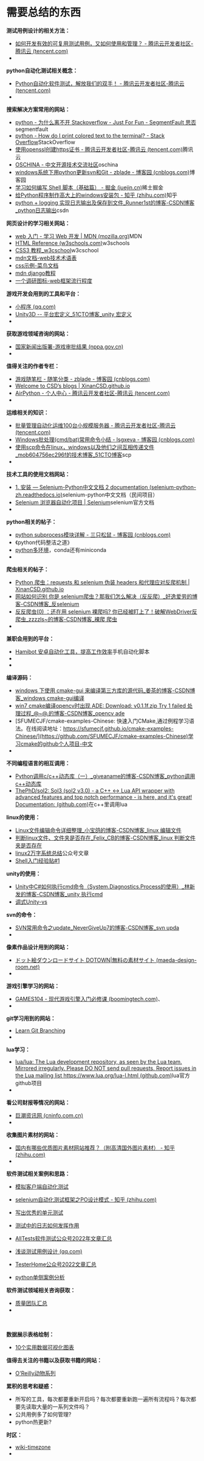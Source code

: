 # 需要总结的东西



**测试用例设计的相关方法：**

+ [如何开发有效的可复用测试用例，又如何使用和管理？ - 腾讯云开发者社区-腾讯云 (tencent.com)](https://cloud.tencent.com/developer/article/1912104)
+ 

**python自动化测试相关概念：**

+ [Python自动化软件测试，解放我们的双手！ - 腾讯云开发者社区-腾讯云 (tencent.com)](https://cloud.tencent.com/developer/article/1954914)
+ 



**搜索解决方案常用的网站：**

+ [python - 为什么离不开 Stackoverflow - Just For Fun - SegmentFault 思否](https://segmentfault.com/a/1190000005802239)segmentfault
+ [python - How do I print colored text to the terminal? - Stack Overflow](https://stackoverflow.com/questions/287871/how-do-i-print-colored-text-to-the-terminal/26445590#26445590)StackOverflow
+ [使用openssl创建https证书 - 腾讯云开发者社区-腾讯云 (tencent.com)](https://cloud.tencent.com/developer/article/1548350)腾讯云
+ [OSCHINA - 中文开源技术交流社区](https://www.oschina.net/)oschina
+ [windows系统下用python更新svn和Git - zblade - 博客园 (cnblogs.com)](https://www.cnblogs.com/zblade/p/9380845.html)博客园
+ [学习如何编写 Shell 脚本（基础篇） - 掘金 (juejin.cn)](https://juejin.cn/post/6930013333454061575)稀土掘金
+ [给Python程序制作高大上的windows安装包 - 知乎 (zhihu.com)](https://zhuanlan.zhihu.com/p/62711476)知乎
+ [python + logging 实现日志输出及保存到文件_Runner1st的博客-CSDN博客_python日志输出](https://blog.csdn.net/Runner1st/article/details/96481954)csdn

**网页设计的学习相关网站：**

+ [web 入门 - 学习 Web 开发 | MDN (mozilla.org)](https://developer.mozilla.org/zh-CN/docs/Learn/Getting_started_with_the_web)MDN
+ [HTML Reference (w3schools.com)](https://www.w3schools.com/tags/default.asp)w3schools
+ [CSS3 教程_w3cschool](https://www.w3cschool.cn/css3/)w3cschool
+ [mdn文档-web技术术语表](https://developer.mozilla.org/zh-CN/docs/Glossary)
+ [css示例-菜鸟文档](https://www.runoob.com/css/css-examples.html)
+ [mdn django教程](https://docs.djangoproject.com/en/1.10/)
+ [一个调研图标-web框架流行程度](https://hotframeworks.com/)



**游戏开发会用到的工具和平台：**

+ [小程序 (qq.com)](https://mp.weixin.qq.com/wxopen/waregister?action=step1)
+ [Unity3D -- 平台宏定义_51CTO博客_unity 宏定义](https://blog.51cto.com/u_13662480/4909827)
+ 





**获取游戏领域咨询的网站：**

+ [国家新闻出版署-游戏审批结果 (nppa.gov.cn)](https://www.nppa.gov.cn/nppa/channels/317.shtml)
+ 



**值得关注的作者专栏：**

+ [游戏随笔栏 - 随笔分类 - zblade - 博客园 (cnblogs.com)](https://www.cnblogs.com/zblade/category/1138601.html)
+ [Welcome to CSD’s blogs | XinanCSD.github.io](https://xinancsd.github.io/)
+ [AirPython - 个人中心 - 腾讯云开发者社区-腾讯云 (tencent.com)](https://cloud.tencent.com/developer/user/1259158)
+ 



**运维相关的知识：**

+ [批量管理自动化运维100台小规模服务器 - 腾讯云开发者社区-腾讯云 (tencent.com)](https://cloud.tencent.com/developer/article/1115192)
+ [Windows批处理(cmd/bat)常用命令小结 - lsgxeva - 博客园 (cnblogs.com)](https://www.cnblogs.com/lsgxeva/p/10694546.html)
+ [使用scp命令在linux，windows以及他们之间互相传递文件_mob604756ec296f的技术博客_51CTO博客](https://blog.51cto.com/u_15127539/3436188)scp
+ 



**技术工具的使用文档网站：**

+ [1. 安装 — Selenium-Python中文文档 2 documentation (selenium-python-zh.readthedocs.io)](https://selenium-python-zh.readthedocs.io/en/latest/installation.html)selenium-python中文文档（民间项目）
+ [Selenium 浏览器自动化项目 | Selenium](https://www.selenium.dev/zh-cn/documentation/)selenium官方文档
+ 



**python相关的帖子：**

+ [python subprocess模块详解 - 三只松鼠 - 博客园 (cnblogs.com)](https://www.cnblogs.com/shenh/p/9673581.html)
+ 《python代码整洁之道》
+ [python多环境](https://juejin.cn/post/6844904063620874253)，conda还有miniconda
+ 



**爬虫相关的帖子：**

+ [Python 爬虫：requests 和 selenium 伪装 headers 和代理应对反爬机制 | XinanCSD.github.io](https://xinancsd.github.io/Python/anti_crawl_strategy.html)
+ [网站如何识别 你是 selenium爬虫？那我们怎么解决（反反爬）_好逸爱劳的博客-CSDN博客_反selenium](https://pea328.blog.csdn.net/article/details/105602629)
+ [反反爬虫(0) ：还在用 selenium 裸爬吗? 你已经被盯上了！破解WebDriver反爬虫_zzzzls~的博客-CSDN博客_裸爬 爬虫](https://blog.csdn.net/qq_36078992/article/details/110326518)
+ 



**兼职会用到的平台：**

+ [Hamibot 安卓自动化工具，提高工作效率](https://hamibot.com/)手机自动化脚本
+ 
+ 



**编译源码：**

+ [windows 下使用 cmake-gui 来编译第三方库的源代码_姜茶的博客-CSDN博客_windows cmake-gui编译](https://blog.csdn.net/jcq521045349/article/details/79578124)
+ [win7 cmake编译opencv时出现 ADE: Download: v0.1.1f.zip Try 1 failed 处理过程_@~@.的博客-CSDN博客_opencv ade](https://blog.csdn.net/glj2009/article/details/114670767)
+ [SFUMECJF/cmake-examples-Chinese: 快速入门CMake,通过例程学习语法。在线阅读地址：https://sfumecjf.github.io/cmake-examples-Chinese/](https://github.com/SFUMECJF/cmake-examples-Chinese)学习cmake的github个人项目-中文
+ 



**不同编程语言的相互调用：**

+ [Python调用c/c++动态库（一）_giveaname的博客-CSDN博客_python调用c++动态库](https://blog.csdn.net/giveaname/article/details/89811783)
+ [ThePhD/sol2: Sol3 (sol2 v3.0) - a C++ <-> Lua API wrapper with advanced features and top notch performance - is here, and it's great! Documentation: (github.com)](https://github.com/ThePhD/sol2)在c++里调用lua



**linux的使用：**

+ [Linux文件编辑命令详细整理_小宝鸽的博客-CSDN博客_linux 编辑文件](https://blog.csdn.net/u013142781/article/details/50735470)
+ [判断linux文件、文件夹是否存在_Felix_CB的博客-CSDN博客_linux 判断文件夹是否存在](https://blog.csdn.net/Felix_CB/article/details/90643073)
+ [linux2万字系统总结](http://mp.weixin.qq.com/s?__biz=Mzg2NzU0NTQ4MA==&mid=2247485361&idx=1&sn=000541ead7ca99c1a5ae3e38d8772508&chksm=ceb8bf56f9cf3640c2c700537bc7aea4a7c9188877338229becf1a4e3c9664fc8db65e0cba9a&mpshare=1&scene=23&srcid=1219kTjBMzJ2v6vvbsyDI2Md&sharer_sharetime=1672660332191&sharer_shareid=88bfe03afddb2bab1adbf3cdcda976e3#rd)公众号文章
+ [Shell入门经验贴#1](https://www.runoob.com/w3cnote/shell-scripting.html)



**unity的使用：**

+ [Unity中C#如何执行cmd命令（System.Diagnostics.Process的使用）_林新发的博客-CSDN博客_unity 执行cmd](https://linxinfa.blog.csdn.net/article/details/52982384)
+ [调式Unity-vs](https://zhuanlan.zhihu.com/p/54642720)





**svn的命令：**

+ [SVN常用命令之update_NeverGiveUp7的博客-CSDN博客_svn upda](https://blog.csdn.net/gengxiaoming7/article/details/50518616)
+ 



**像素作品设计用到的网站：**

+ [ドット絵ダウンロードサイト DOTOWN|無料の素材サイト (maeda-design-room.net)](https://dotown.maeda-design-room.net/)
+ 



**游戏引擎学习的网站：**

+ [GAMES104 - 现代游戏引擎入门必修课 (boomingtech.com)](https://games104.boomingtech.com/sc/)、
+ 



**git学习用到的网站：**

+ [Learn Git Branching](https://learngitbranching.js.org/?locale=zh_CN)
+ 



**lua学习：**

+ [lua/lua: The Lua development repository, as seen by the Lua team. Mirrored irregularly. Please DO NOT send pull requests. Report issues in the Lua mailing list https://www.lua.org/lua-l.html (github.com)](https://github.com/lua/lua)lua官方github项目
+ 





**看公司财报等情况的网站：**

+ [巨潮资讯网 (cninfo.com.cn)](http://www.cninfo.com.cn/new/index)
+ 



**收集图片素材的网站：**

+ [国内有哪些优质图片素材网站推荐？（附高清国外图片素材） - 知乎 (zhihu.com)](https://zhuanlan.zhihu.com/p/26037760)
+ 





**软件测试相关案例和思路：**

+ [模拟客户端自动化测试](http://mp.weixin.qq.com/s?__biz=MzkxMDM1NDQ0OA==&mid=2247500524&idx=1&sn=a8ef9ac63f7bd9b7657001fcf1d0687f&chksm=c12e3393f659ba8550f2a6b3b21b10d320d7b6c63f8b401859f61c0c7e61a1d71281562a220b&mpshare=1&scene=23&srcid=1220m4WZFPQVAto871asGQRU&sharer_sharetime=1672660474754&sharer_shareid=88bfe03afddb2bab1adbf3cdcda976e3#rd)

+ [selenium自动化测试框架之PO设计模式 - 知乎 (zhihu.com)](https://zhuanlan.zhihu.com/p/65049385)
+ [写出优秀的单元测试](http://mp.weixin.qq.com/s?__biz=MzkxMDM1NDQ0OA==&mid=2247500885&idx=1&sn=6adc07841343575430d31c3fc948e1a8&chksm=c12e352af659bc3cfd9dffa8df58403a1063679a391054c2d489f2a2468e2099ae2286717ba1&mpshare=1&scene=23&srcid=122765wJAHRXIYZpuvDaDhar&sharer_sharetime=1672660507295&sharer_shareid=88bfe03afddb2bab1adbf3cdcda976e3#rd)
+ [测试中的日志如何发挥作用](http://mp.weixin.qq.com/s?__biz=MzkxMDM1NDQ0OA==&mid=2247500904&idx=1&sn=168bb8c25a7107fd34b7fcee526ee19b&chksm=c12e3517f659bc01e8fe6cdab479cfa4709a9f07b6086ca1b7ae2a80e9ba15c7fae30695b528&mpshare=1&scene=23&srcid=1228exH1NawBFg097K75Uqsa&sharer_sharetime=1672660515401&sharer_shareid=88bfe03afddb2bab1adbf3cdcda976e3#rd)
+ [AllTests软件测试公众号2022年文章汇总](http://mp.weixin.qq.com/s?__biz=MzkxMzI4ODgyOA==&mid=2247515517&idx=1&sn=454112d7db8719417999d8bf40c47ad2&chksm=c17d066ef60a8f789f1ffb0f8c5fd1b984481abcaeea683f02e8b8832c6cced44fc2a32f6990&mpshare=1&scene=23&srcid=1230z50mFT6VPIJ4NWjqJoIx&sharer_sharetime=1672660539312&sharer_shareid=88bfe03afddb2bab1adbf3cdcda976e3#rd)
+ [浅谈测试用例设计 (qq.com)](https://mp.weixin.qq.com/s?__biz=MzkxMDM1NDQ0OA==&mid=2247501007&idx=1&sn=0fa4e3a06ca3684c47ca0aa1b45f738b&chksm=c12e35b0f659bca60f7764461d2d8ced27dcbbe10361dfb4045ef0c13d7b96b8716b08302806&mpshare=1&scene=23&srcid=1230KgYDWQZocG2PsrRLMQR5&sharer_sharetime=1672660547863&sharer_shareid=88bfe03afddb2bab1adbf3cdcda976e3#rd)

+ [TesterHome公众号2022文章汇总](http://mp.weixin.qq.com/s?__biz=MzkxMDM1NDQ0OA==&mid=2247501024&idx=2&sn=a5099eb66bb0cad8564c1d59cf95240d&chksm=c12e359ff659bc89fd8b6f03dc17bd2611dcf5247b79c103f2d4227df3a210fcd75381d8ed39&mpshare=1&scene=23&srcid=0101DGWsrsAsJnIBTVUsYJ32&sharer_sharetime=1672660561224&sharer_shareid=88bfe03afddb2bab1adbf3cdcda976e3#rd)

+ [python单侧案例分析](http://mp.weixin.qq.com/s?__biz=MzkxMDM1NDQ0OA==&mid=2247500189&idx=1&sn=b09bd23655caaa0ae9d16f9d9ba8fcc0&chksm=c12e30e2f659b9f481599ba3c96f3ceb3cd23a9b67e24be5b115dda2805330ca9169deb74103&mpshare=1&scene=23&srcid=1207cbsA7xR7VUgKkcdn4TLa&sharer_sharetime=1672660577685&sharer_shareid=88bfe03afddb2bab1adbf3cdcda976e3#rd)

**软件测试领域相关咨询获取：**

+ [质量团队汇总](http://mp.weixin.qq.com/s?__biz=MzkxMDM1NDQ0OA==&mid=2247500791&idx=1&sn=8270f800c710f699731bbfe13d1a5bae&chksm=c12e3288f659bb9e6fc82f2a9179fce0fd2fa2d0fb73a42ccb240ba7816da128fc02f63d9f47&mpshare=1&scene=23&srcid=1224iqj4w1FZHtVNRsgB2fzK&sharer_sharetime=1672660498917&sharer_shareid=88bfe03afddb2bab1adbf3cdcda976e3#rd)
+ 

​    

**数据展示表格绘制：**

+ [10个实用数据可视化图表](http://mp.weixin.qq.com/s?__biz=Mzg2NzU0NTQ4MA==&mid=2247485395&idx=1&sn=ff802d74f22bdcc58731d39a3c663f3c&chksm=ceb8bf34f9cf3622b4b6a5ef386825fac05e4a008b553d1f159a53e875ad33a3ee8b71473c24&mpshare=1&scene=23&srcid=1229VQCLDmqplegtnAJl1360&sharer_sharetime=1672660525333&sharer_shareid=88bfe03afddb2bab1adbf3cdcda976e3#rd)



**值得去关注的书籍以及获取书籍的网站：**

+ [O'Reilly动物系列](https://book.douban.com/series/697)



**累积的思考和疑惑：**

+ 所写的工具，每次都要重新开启吗？每次都要重新跑一遍所有流程吗？每次都要先读取大量的一系列文件吗？
+ 公共用例多了如何管理?
+ python热更新?



**时区：**

+ [wiki-timezone](https://juejin.cn/post/6844904063620874253)
+ 